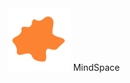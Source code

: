 <div align="center">
	<div display="inline-flex">
		<img src="media/svg.png" width="100" />
		MindSpace
	</div>
</p>
